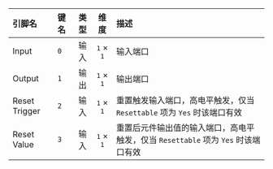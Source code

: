 <!--
DO NOT EDIT THIS FILE DIRECTLY.
This file is generated by tools/comp-docs.js.
All changes will be overwritten by regeneration.
-->

<slot class="model-pins">

| 引脚名 | 键名 | 类型 | 维度 | 描述 |
|:------ |:---- |:----:|:----:|:---- |
| Input | `0` | 输入 | <samp>1</samp> × <samp>1</samp> | 输入端口 |
| Output | `1` | 输出 | <samp>1</samp> × <samp>1</samp> | 输出端口 |
| Reset Trigger | `2` | 输入 | <samp>1</samp> × <samp>1</samp> | 重置触发输入端口，高电平触发，仅当 `Resettable` 项为 `Yes` 时该端口有效 |
| Reset Value | `3` | 输入 | <samp>1</samp> × <samp>1</samp> | 重置后元件输出值的输入端口，高电平触发，仅当 `Resettable` 项为 `Yes` 时该端口有效 |

</slot>
